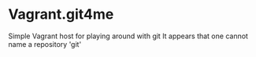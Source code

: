 # Vagrant.git4me
Simple Vagrant host for playing around with git
It appears that one cannot name a repository 'git'
